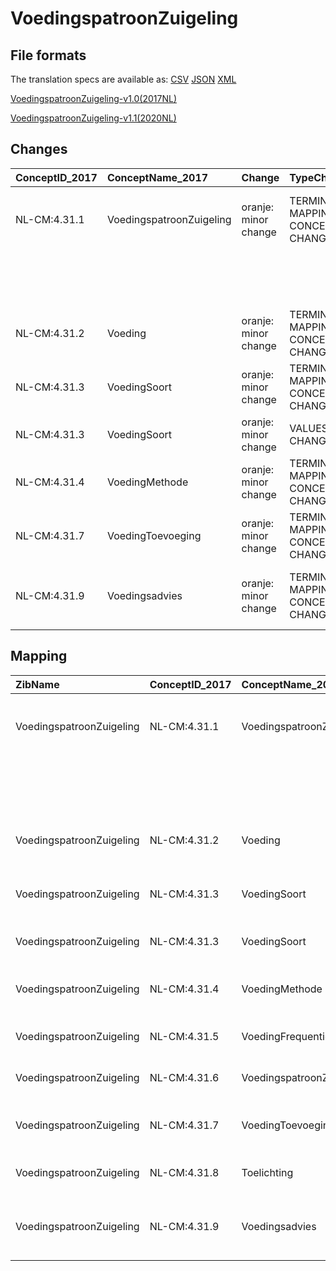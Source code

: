 # VoedingspatroonZuigeling
## File formats

The translation specs are available as: 
[CSV](../csv/VoedingspatroonZuigeling.csv) [JSON](../json/VoedingspatroonZuigeling.json) [XML](../xml/VoedingspatroonZuigeling.xml)



[VoedingspatroonZuigeling-v1.0(2017NL)](https://zibs.nl/wiki/VoedingspatroonZuigeling-v1.0(2017NL))

[VoedingspatroonZuigeling-v1.1(2020NL)](https://zibs.nl/wiki/VoedingspatroonZuigeling-v1.1(2020NL))









## Changes

| ConceptID_2017   | ConceptName_2017         | Change               | TypeChange                         | Impact_heen   | TRANSLATIE_spec_heen                                                                 | Impact_terug   | TRANSLATIE_spec_terug                                                                         | Omschrijving                              |
|:-----------------|:-------------------------|:---------------------|:-----------------------------------|:--------------|:-------------------------------------------------------------------------------------|:---------------|:----------------------------------------------------------------------------------------------|:------------------------------------------|
| NL-CM:4.31.1     | VoedingspatroonZuigeling | oranje: minor change | TERMINOLOGY MAPPING CONCEPT CHANGE | Medium        | SCT DefinitionCode [blank] -> [                                                      | Medium         | SCT DefinitionCode  [289145007 Bevinding betreffende voedingspatroon van zuigeling]-> [blank] | SNOMED CT DefintionCode concept aangepast |
|                  |                          |                      |                                    |               | 289145007 Bevinding betreffende voedingspatroon van zuigeling]                       |                |                                                                                               |                                           |
| NL-CM:4.31.2     | Voeding                  | oranje: minor change | TERMINOLOGY MAPPING CONCEPT CHANGE | Medium        | SCT DefinitionCode [blank] -> [230126006 Bevinding betreffende voeden van zuigeling] | Medium         | SCT DefinitionCode  [230126006 Bevinding betreffende voeden van zuigeling]-> [blank]          | SNOMED CT DefintionCode concept aangepast |
| NL-CM:4.31.3     | VoedingSoort             | oranje: minor change | TERMINOLOGY MAPPING CONCEPT CHANGE | Medium        | SCT DefinitionCode [blank] -> [109021000146107 Infant food type]                     | Medium         | SCT DefinitionCode  [109021000146107 Infant food type]-> [blank]                              | SNOMED CT DefintionCode concept aangepast |
| NL-CM:4.31.3     | VoedingSoort             | oranje: minor change | VALUESET CHANGES                   | Medium        | valuesets 2017 -> valueset 2020 regel                                                | Medium         | valuesets 2017 <- valueset 2020 regel                                                         | Codelijst aangepast                       |
| NL-CM:4.31.4     | VoedingMethode           | oranje: minor change | TERMINOLOGY MAPPING CONCEPT CHANGE | Medium        | SCT DefinitionCode [blank] -> [169740003 Wijze van voeden van zuigeling]             | Medium         | SCT DefinitionCode  [169740003 Wijze van voeden van zuigeling]-> [blank]                      | SNOMED CT DefintionCode concept aangepast |
| NL-CM:4.31.7     | VoedingToevoeging        | oranje: minor change | TERMINOLOGY MAPPING CONCEPT CHANGE | Medium        | SCT DefinitionCode [blank] -> [373453009 Nutritional supplement]                     | Medium         | SCT DefinitionCode  [373453009 Nutritional supplement]-> [blank]                              | SNOMED CT DefintionCode concept aangepast |
| NL-CM:4.31.9     | Voedingsadvies           | oranje: minor change | TERMINOLOGY MAPPING CONCEPT CHANGE | Medium        | SCT DefinitionCode [blank] -> [386461003 Voorlichten over zuigelingenvoeding]        | Medium         | SCT DefinitionCode  [386461003 Voorlichten over zuigelingenvoeding]-> [blank]                 | SNOMED CT DefintionCode concept aangepast |

## Mapping

| ZibName                  | ConceptID_2017   | ConceptName_2017                  | Codelists_2017          | Change                  | ConceptID_2020   | ConceptName_2020                  | Codelists_2020          | Bits    | Omschrijving                              | TypeChange                         | Impact_heen   | TRANSLATIE_spec_heen                                                                 | Impact_terug   | TRANSLATIE_spec_terug                                                                         |
|:-------------------------|:-----------------|:----------------------------------|:------------------------|:------------------------|:-----------------|:----------------------------------|:------------------------|:--------|:------------------------------------------|:-----------------------------------|:--------------|:-------------------------------------------------------------------------------------|:---------------|:----------------------------------------------------------------------------------------------|
| VoedingspatroonZuigeling | NL-CM:4.31.1     | VoedingspatroonZuigeling          |                         | oranje: minor change    | NL-CM:4.31.1     | VoedingspatroonZuigeling          |                         | ZIB-921 | SNOMED CT DefintionCode concept aangepast | TERMINOLOGY MAPPING CONCEPT CHANGE | Medium        | SCT DefinitionCode [blank] -> [                                                      | Medium         | SCT DefinitionCode  [289145007 Bevinding betreffende voedingspatroon van zuigeling]-> [blank] |
|                          |                  |                                   |                         |                         |                  |                                   |                         |         |                                           |                                    |               | 289145007 Bevinding betreffende voedingspatroon van zuigeling]                       |                |                                                                                               |
| VoedingspatroonZuigeling | NL-CM:4.31.2     | Voeding                           |                         | oranje: minor change    | NL-CM:4.31.2     | Voeding                           |                         | ZIB-921 | SNOMED CT DefintionCode concept aangepast | TERMINOLOGY MAPPING CONCEPT CHANGE | Medium        | SCT DefinitionCode [blank] -> [230126006 Bevinding betreffende voeden van zuigeling] | Medium         | SCT DefinitionCode  [230126006 Bevinding betreffende voeden van zuigeling]-> [blank]          |
| VoedingspatroonZuigeling | NL-CM:4.31.3     | VoedingSoort                      | VoedingSoortCodelijst   | oranje: minor change    | NL-CM:4.31.3     | VoedingSoort                      | VoedingSoortCodelijst   | ZIB-933 | SNOMED CT DefintionCode concept aangepast | TERMINOLOGY MAPPING CONCEPT CHANGE | Medium        | SCT DefinitionCode [blank] -> [109021000146107 Infant food type]                     | Medium         | SCT DefinitionCode  [109021000146107 Infant food type]-> [blank]                              |
| VoedingspatroonZuigeling | NL-CM:4.31.3     | VoedingSoort                      | VoedingSoortCodelijst   | oranje: minor change    | NL-CM:4.31.3     | VoedingSoort                      | VoedingSoortCodelijst   | ZIB-933 | Codelijst aangepast                       | VALUESET CHANGES                   | Medium        | valuesets 2017 -> valueset 2020 regel                                                | Medium         | valuesets 2017 <- valueset 2020 regel                                                         |
| VoedingspatroonZuigeling | NL-CM:4.31.4     | VoedingMethode                    | VoedingMethodeCodelijst | oranje: minor change    | NL-CM:4.31.4     | VoedingMethode                    | VoedingMethodeCodelijst | ZIB-933 | SNOMED CT DefintionCode concept aangepast | TERMINOLOGY MAPPING CONCEPT CHANGE | Medium        | SCT DefinitionCode [blank] -> [169740003 Wijze van voeden van zuigeling]             | Medium         | SCT DefinitionCode  [169740003 Wijze van voeden van zuigeling]-> [blank]                      |
| VoedingspatroonZuigeling | NL-CM:4.31.5     | VoedingFrequentie                 |                         | groen: geen wijzigingen | NL-CM:4.31.5     | VoedingFrequentie                 |                         |         |                                           |                                    |               |                                                                                      |                |                                                                                               |
| VoedingspatroonZuigeling | NL-CM:4.31.6     | VoedingspatroonZuigelingDatumTijd |                         | groen: geen wijzigingen | NL-CM:4.31.6     | VoedingspatroonZuigelingDatumTijd |                         |         |                                           |                                    |               |                                                                                      |                |                                                                                               |
| VoedingspatroonZuigeling | NL-CM:4.31.7     | VoedingToevoeging                 |                         | oranje: minor change    | NL-CM:4.31.7     | VoedingToevoeging                 |                         | ZIB-933 | SNOMED CT DefintionCode concept aangepast | TERMINOLOGY MAPPING CONCEPT CHANGE | Medium        | SCT DefinitionCode [blank] -> [373453009 Nutritional supplement]                     | Medium         | SCT DefinitionCode  [373453009 Nutritional supplement]-> [blank]                              |
| VoedingspatroonZuigeling | NL-CM:4.31.8     | Toelichting                       |                         | groen: geen wijzigingen | NL-CM:4.31.8     | Toelichting                       |                         |         |                                           |                                    |               |                                                                                      |                |                                                                                               |
| VoedingspatroonZuigeling | NL-CM:4.31.9     | Voedingsadvies                    |                         | oranje: minor change    | NL-CM:4.31.9     | Voedingsadvies                    |                         | ZIB-933 | SNOMED CT DefintionCode concept aangepast | TERMINOLOGY MAPPING CONCEPT CHANGE | Medium        | SCT DefinitionCode [blank] -> [386461003 Voorlichten over zuigelingenvoeding]        | Medium         | SCT DefinitionCode  [386461003 Voorlichten over zuigelingenvoeding]-> [blank]                 |

